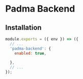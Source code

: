 # Padma Backend


## Installation

```javascript
module.exports = ({ env }) => ({
  // ...
  'padma-backend': {
    enabled: true,
  
  },
  // ...
});
```
